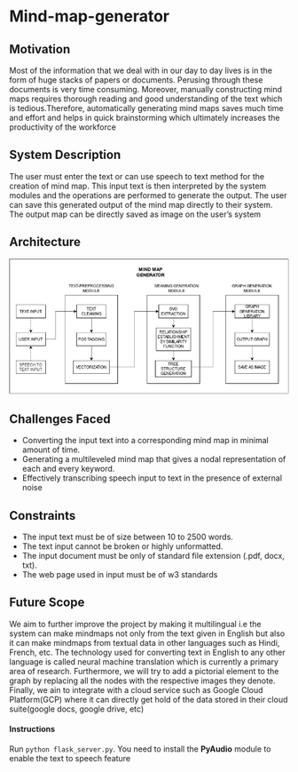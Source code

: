 # Mind-map-generator

## Motivation
Most of the information that we deal with in our day to day lives is in the form of huge stacks of
papers or documents. Perusing through these documents is very time consuming. Moreover,
manually constructing mind maps requires thorough reading and good understanding of the text
which is tedious.Therefore, automatically generating mind maps saves much time and
effort and helps in quick brainstorming which ultimately increases the productivity of the
workforce

## System Description
The user must enter the text or can use speech to text method
for the creation of mind map. This input text is then interpreted by the system modules and the
operations are performed to generate the output.
The user can save this generated output of the mind map directly to their system. The output
map can be directly saved as image on the user’s system

## Architecture
![alt text](https://github.com/simplysom/mind-map-generator/blob/main/mind-map-arch.png?raw=true)
## Challenges Faced
- Converting the input text into a corresponding mind map in minimal amount of time.
- Generating a multileveled mind map that gives a nodal representation of each and every
keyword.
- Effectively transcribing speech input to text in the presence of external noise

## Constraints
- The input text must be of size between 10 to 2500 words.
- The text input cannot be broken or highly unformatted.
- The input document must be only of standard file extension (.pdf, docx, txt).
- The web page used in input must be of w3 standards

## Future Scope
We aim to further improve the
project by making it multilingual i.e the system can make mindmaps not only from the text given in
English but also it can make mindmaps from textual data in other languages such as Hindi, French, etc.
The technology used for converting text in English to any other language is called neural machine
translation which is currently a primary area of research. Furthermore, we will try to add a pictorial
element to the graph by replacing all the nodes with the respective images they denote. Finally, we ain to
integrate with a cloud service such as Google Cloud Platform(GCP) where it can directly get hold of the
data stored in their cloud suite(google docs, google drive, etc)

#### Instructions
Run `python flask_server.py`.
You need to install the **PyAudio** module to enable the text to speech feature
